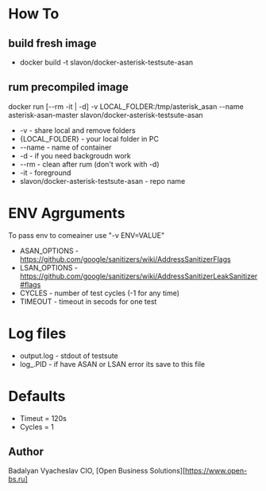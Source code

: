 # How To

## build fresh image 

- docker build -t slavon/docker-asterisk-testsute-asan

## rum precompiled image
docker run [--rm -it | -d] -v LOCAL_FOLDER:/tmp/asterisk_asan --name asterisk-asan-master  slavon/docker-asterisk-testsute-asan 

- -v - share local and remove folders
- {LOCAL_FOLDER} - your local folder in PC
- --name - name of container
- -d - if you need backgroudn work 
- --rm - clean after rum (don't work with -d)
- -it - foreground 
- slavon/docker-asterisk-testsute-asan - repo name

# ENV Agrguments

To pass env to comeainer use "-v ENV=VALUE"

- ASAN_OPTIONS - https://github.com/google/sanitizers/wiki/AddressSanitizerFlags
- LSAN_OPTIONS - https://github.com/google/sanitizers/wiki/AddressSanitizerLeakSanitizer#flags
- CYCLES -  number of test cycles (-1 for any time)
- TIMEOUT - timeout in secods for one test

# Log files

- output.log - stdout of testsute
- log_.PID - if have ASAN or LSAN error its save to this file

# Defaults
- Timeut = 120s
- Cycles = 1

## Author 

Badalyan Vyacheslav
CIO, [Open Business Solutions][https://www.open-bs.ru]


